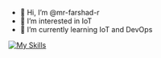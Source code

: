 - 👋 Hi, I’m @mr-farshad-r
- 👀 I’m interested in IoT 
- 🌱 I’m currently learning IoT and DevOps

[![My Skills](https://skillicons.dev/icons?i=arduino,bootstrap,css,docker,firebase,git,github,gitlab,gradle,godot,graphql,html,heroku,idea,ai,js,jquery,laravel,materialui,mongodb,mysql,nextjs,nginx,nodejs,ps,php,pug,py,raspberrypi,react,redux,sass,stackoverflow,svg,ts,vscode,wasm,webpack,wordpress)](https://roozbahani.com)
